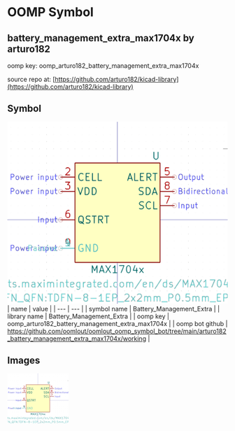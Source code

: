 # OOMP Symbol  
## battery_management_extra_max1704x  by arturo182  
  
oomp key: oomp_arturo182_battery_management_extra_max1704x  
  
source repo at: [https://github.com/arturo182/kicad-library](https://github.com/arturo182/kicad-library)  
## Symbol  
  
[![working.png](working_600.png)](working.png)  
| name | value | 
| --- | --- | 
| symbol name | Battery_Management_Extra | 
| library name | Battery_Management_Extra | 
| oomp key | oomp_arturo182_battery_management_extra_max1704x | 
| oomp bot github | https://github.com/oomlout/oomlout_oomp_symbol_bot/tree/main/arturo182_battery_management_extra_max1704x/working | 
## Images  
  
[![working.png](working_140.png)](working.png)  
